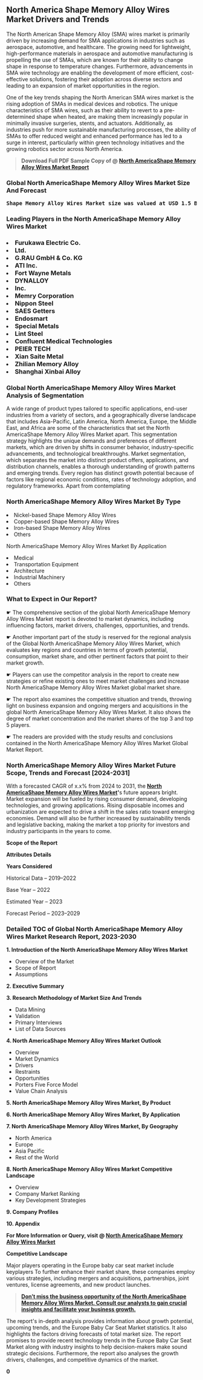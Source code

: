 <p> <h2>North America Shape Memory Alloy Wires Market Drivers and Trends</h2><p>The North American Shape Memory Alloy (SMA) wires market is primarily driven by increasing demand for SMA applications in industries such as aerospace, automotive, and healthcare. The growing need for lightweight, high-performance materials in aerospace and automotive manufacturing is propelling the use of SMAs, which are known for their ability to change shape in response to temperature changes. Furthermore, advancements in SMA wire technology are enabling the development of more efficient, cost-effective solutions, fostering their adoption across diverse sectors and leading to an expansion of market opportunities in the region.</p><p>One of the key trends shaping the North American SMA wires market is the rising adoption of SMAs in medical devices and robotics. The unique characteristics of SMA wires, such as their ability to revert to a pre-determined shape when heated, are making them increasingly popular in minimally invasive surgeries, stents, and actuators. Additionally, as industries push for more sustainable manufacturing processes, the ability of SMAs to offer reduced weight and enhanced performance has led to a surge in interest, particularly within green technology initiatives and the growing robotics sector across North America.</p></p><blockquote id="" class=""><strong>Download Full PDF Sample Copy of @&nbsp;<a href="https://www.verifiedmarketreports.com/download-sample/?rid=305028&utm_source=GitHub-Jan&utm_medium=280" target="_blank">North AmericaShape Memory Alloy Wires Market Report</a>&nbsp;&nbsp;</strong></blockquote><h3 id="" class=""><strong>Global&nbsp;North AmericaShape Memory Alloy Wires Market Size And Forecast</strong></h3><pre class="reader-text-block__code-block"><strong>Shape Memory Alloy Wires Market size was valued at USD 1.5 Billion in 2022 and is projected to reach USD 3.2 Billion by 2030, growing at a CAGR of 10.5% from 2024 to 2030.</strong></pre><h3 id="" class="">Leading Players in the&nbsp;North AmericaShape Memory Alloy Wires Market</h3><h3 class=""></Li><Li>Furukawa Electric Co.</Li><Li> Ltd.</Li><Li> G.RAU GmbH & Co. KG</Li><Li> ATI Inc.</Li><Li> Fort Wayne Metals</Li><Li> DYNALLOY</Li><Li> Inc.</Li><Li> Memry Corporation</Li><Li> Nippon Steel</Li><Li> SAES Getters</Li><Li> Endosmart</Li><Li> Special Metals</Li><Li> Lint Steel</Li><Li> Confluent Medical Technologies</Li><Li> PEIER TECH</Li><Li> Xian Saite Metal</Li><Li> Zhilian Memory Alloy</Li><Li> Shanghai Xinbai Alloy</h3><h3 id="" class="">Global&nbsp;North AmericaShape Memory Alloy Wires Market Analysis of Segmentation</h3><p id="" class="">A wide range of product types tailored to specific applications, end-user industries from a variety of sectors, and a geographically diverse landscape that includes Asia-Pacific, Latin America, North America, Europe, the Middle East, and Africa are some of the characteristics that set the North AmericaShape Memory Alloy Wires Market apart. This segmentation strategy highlights the unique demands and preferences of different markets, which are driven by shifts in consumer behavior, industry-specific advancements, and technological breakthroughs. Market segmentation, which separates the market into distinct product offers, applications, and distribution channels, enables a thorough understanding of growth patterns and emerging trends. Every region has distinct growth potential because of factors like regional economic conditions, rates of technology adoption, and regulatory frameworks. Apart from contemplating</p><h3 id="" class="">North AmericaShape Memory Alloy Wires Market&nbsp;By Type</h3><p></Li><Li>Nickel-based Shape Memory Alloy Wires</Li><Li> Copper-based Shape Memory Alloy Wires</Li><Li> Iron-based Shape Memory Alloy Wires</Li><Li> Others</p><div class="" data-test-id=""><p>North AmericaShape Memory Alloy Wires Market&nbsp;By Application</p></div><p class=""></Li><Li>Medical</Li><Li> Transportation Equipment</Li><Li> Architecture</Li><Li> Industrial Machinery</Li><Li> Others</p><div class="" data-test-id=""><h3><span class="">What to Expect in Our Report?</span></h3></div><div class="" data-test-id=""><p><span class="">☛ The comprehensive section of the global North AmericaShape Memory Alloy Wires Market report is devoted to market dynamics, including influencing factors, market drivers, challenges, opportunities, and trends.</span></p></div><div class="" data-test-id=""><p><span class="">☛ Another important part of the study is reserved for the regional analysis of the Global North AmericaShape Memory Alloy Wires Market, which evaluates key regions and countries in terms of growth potential, consumption, market share, and other pertinent factors that point to their market growth.</span></p></div><div class="" data-test-id=""><p><span class="">☛ Players can use the competitor analysis in the report to create new strategies or refine existing ones to meet market challenges and increase North AmericaShape Memory Alloy Wires Market global market share.</span></p></div><div class="" data-test-id=""><p><span class="">☛ The report also examines the competitive situation and trends, throwing light on business expansion and ongoing mergers and acquisitions in the global North AmericaShape Memory Alloy Wires Market. It also shows the degree of market concentration and the market shares of the top 3 and top 5 players.</span></p></div><div class="" data-test-id=""><p><span class="">☛ The readers are provided with the study results and conclusions contained in the North AmericaShape Memory Alloy Wires Market Global Market Report.</span></p></div><div class="" data-test-id=""><h3><span class="">North AmericaShape Memory Alloy Wires Market Future Scope, Trends and Forecast [2024-2031]</span></h3></div><div class="" data-test-id=""><p><span class="">With a forecasted CAGR of x.x% from 2024 to 2031, the <strong><a href="https://www.verifiedmarketreports.com/download-sample/?rid=305028&utm_source=GitHub-Jan&utm_medium=280" target="_blank">North AmericaShape Memory Alloy Wires Market</a>'</strong>s future appears bright. Market expansion will be fueled by rising consumer demand, developing technologies, and growing applications. Rising disposable incomes and urbanization are expected to drive a shift in the sales ratio toward emerging economies. Demand will also be further increased by sustainability trends and legislative backing, making the market a top priority for investors and industry participants in the years to come.</span></p><p id="ember66" class="ember-view reader-text-block__paragraph"><strong>Scope of the Report</strong></p><p id="ember67" class="ember-view reader-text-block__paragraph"><strong>Attributes Details</strong></p><p id="ember68" class="ember-view reader-text-block__paragraph"><strong>Years Considered</strong></p><p id="ember69" class="ember-view reader-text-block__paragraph">Historical Data &ndash; 2019&ndash;2022</p><p id="ember70" class="ember-view reader-text-block__paragraph">Base Year &ndash; 2022</p><p id="ember71" class="ember-view reader-text-block__paragraph">Estimated Year &ndash; 2023</p><p id="ember72" class="ember-view reader-text-block__paragraph">Forecast Period &ndash; 2023&ndash;2029</p></div><h3 id="" class="">Detailed TOC of Global North AmericaShape Memory Alloy Wires Market Research Report, 2023-2030</h3><p id="" class=""><strong>1. Introduction of the North AmericaShape Memory Alloy Wires Market</strong></p><ul><li>Overview of the Market</li><li>Scope of Report</li><li>Assumptions</li></ul><p id="" class=""><strong>2. Executive Summary</strong></p><p id="" class=""><strong>3. Research Methodology of Market Size And Trends</strong></p><ul><li>Data Mining</li><li>Validation</li><li>Primary Interviews</li><li>List of Data Sources</li></ul><p id="" class=""><strong>4. North AmericaShape Memory Alloy Wires Market Outlook</strong></p><ul><li>Overview</li><li>Market Dynamics</li><li>Drivers</li><li>Restraints</li><li>Opportunities</li><li>Porters Five Force Model</li><li>Value Chain Analysis</li></ul><p id="" class=""><strong>5. North AmericaShape Memory Alloy Wires Market, By Product</strong></p><p id="" class=""><strong>6. North AmericaShape Memory Alloy Wires Market, By Application</strong></p><p id="" class=""><strong>7. North AmericaShape Memory Alloy Wires Market, By Geography</strong></p><ul><li>North America</li><li>Europe</li><li>Asia Pacific</li><li>Rest of the World</li></ul><p id="" class=""><strong>8. North AmericaShape Memory Alloy Wires Market Competitive Landscape</strong></p><ul><li>Overview</li><li>Company Market Ranking</li><li>Key Development Strategies</li></ul><p id="" class=""><strong>9. Company Profiles</strong></p><p id="" class=""><strong>10. Appendix</strong></p><p><strong>For More Information or Query, visit&nbsp;@ <a href="https://www.verifiedmarketreports.com/product/shape-memory-alloy-wires-market/" target="_blank">North AmericaShape Memory Alloy Wires Market</a></strong></p><p id="ember61" class="ember-view reader-text-block__paragraph"><strong>Competitive Landscape</strong></p><p id="ember62" class="ember-view reader-text-block__paragraph">Major players operating in the Europe baby car seat market include keyplayers To further enhance their market share, these companies employ various strategies, including mergers and acquisitions, partnerships, joint ventures, license agreements, and new product launches.</p><blockquote id="ember63" class="ember-view reader-text-block__blockquote"><strong><a href="https://www.verifiedmarketreports.com/download-sample/?rid=305028&utm_source=GitHub-Jan&utm_medium=280" target="_blank">Don&rsquo;t miss the business opportunity of the North AmericaShape Memory Alloy Wires Market. Consult our analysts to gain crucial insights and facilitate your business growth.</a></strong></blockquote><p id="ember64" class="ember-view reader-text-block__paragraph">The report's in-depth analysis provides information about growth potential, upcoming trends, and the Europe Baby Car Seat Market statistics. It also highlights the factors driving forecasts of total market size. The report promises to provide recent technology trends in the Europe Baby Car Seat Market along with industry insights to help decision-makers make sound strategic decisions. Furthermore, the report also analyses the growth drivers, challenges, and competitive dynamics of the market.</p><p class="ember-view reader-text-block__paragraph"><strong>0</strong></p>
